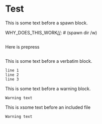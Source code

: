 # Test

This is some text before a spawn block.

WHY_DOES_THIS_WORK[//]: # (spawn dir /w)
~~~
~~~

Here is prepress

[//]: # (spawn node build\src\apps\prepress.js -h)
~~~
~~~


This is some text before a verbatim block.
~~~
line 1
line 2
line 3
~~~

This is some text before a warning block.

[//]: # (warning)
~~~
Warning text
~~~

This is xsome text before an included file

[//]: # (file data/file.txt)
~~~
Warning text
~~~
